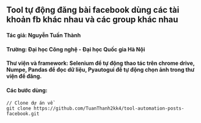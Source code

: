 ## Tool tự động đăng bài facebook dùng các tài khoản fb khác nhau và các group khác nhau
#### Tác giả: Nguyễn Tuấn Thành
#### Trường: Đại học Công nghệ - Đại học Quốc gia Hà Nội
#### Thư viện và framework: Selenium để tự động thao tác trên chrome drive, Numpe, Pandas để đọc dữ liệu, Pyautogui để tự động chọn ảnh trong thư viện để đăng.
#### Các bước dùng: 
```
// Clone dự án về
git clone https://github.com/TuanThanh2kk4/tool-automation-posts-facebook.git

